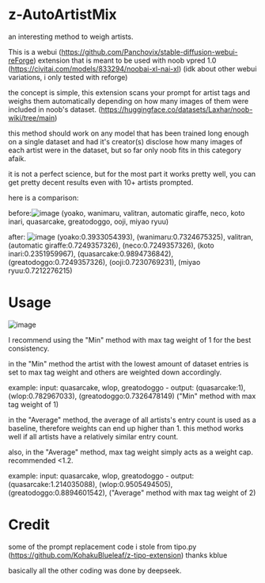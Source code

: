 # z-AutoArtistMix
an interesting method to weigh artists.

This is a webui (https://github.com/Panchovix/stable-diffusion-webui-reForge) extension that is meant to be used with noob vpred 1.0 (https://civitai.com/models/833294/noobai-xl-nai-xl)
(idk about other webui variations, i only tested with reforge)

the concept is simple, this extension scans your prompt for artist tags and weighs them automatically depending on how many images of them were included in noob's dataset. (https://huggingface.co/datasets/Laxhar/noob-wiki/tree/main)

this method should work on any model that has been trained long enough on a single dataset and had it's creator(s) disclose how many images of each artist were in the dataset, but so far only noob fits in this category afaik.

it is not a perfect science, but for the most part it works pretty well, you can get pretty decent results even with 10+ artists prompted.

here is a comparison:

before:![image](https://github.com/user-attachments/assets/9f0616c2-c2ae-4752-98c1-bf573690f0f4)
(yoako, wanimaru, valitran, automatic giraffe, neco, koto inari, quasarcake, greatodoggo, ooji, miyao ryuu)

after: ![image](https://github.com/user-attachments/assets/4195c243-a4d9-4ce5-9a7b-5530f8bc8279)
(yoako:0.3933054393), (wanimaru:0.7324675325), valitran, (automatic giraffe:0.7249357326), (neco:0.7249357326), (koto inari:0.2351959967), (quasarcake:0.9894736842), (greatodoggo:0.7249357326), (ooji:0.7230769231), (miyao ryuu:0.7212276215)


# Usage

![image](https://github.com/user-attachments/assets/7c485618-cc9f-4501-9528-7e29db9c4d3a)

I recommend using the "Min" method with max tag weight of 1 for the best consistency.

in the "Min" method the artist with the lowest amount of dataset entries is set to max tag weight and others are weighted down accordingly.

example: input: quasarcake, wlop, greatodoggo - output: (quasarcake:1), (wlop:0.782967033), (greatodoggo:0.7326478149)
("Min" method with max tag weight of 1)

in the "Average" method, the average of all artists's entry count is used as a baseline, therefore weights can end up higher than 1. this method works well if all artists have a relatively similar entry count.

also, in the "Average" method, max tag weight simply acts as a weight cap. recommended <1.2.

example: input: quasarcake, wlop, greatodoggo - output: (quasarcake:1.214035088), (wlop:0.9505494505), (greatodoggo:0.8894601542),
("Average" method with max tag weight of 2)

# Credit

some of the prompt replacement code i stole from tipo.py (https://github.com/KohakuBlueleaf/z-tipo-extension) thanks kblue

basically all the other coding was done by deepseek.
